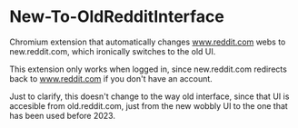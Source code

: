 # New-To-OldRedditInterface
Chromium extension that automatically changes www.reddit.com webs to new.reddit.com, which ironically switches to the old UI.

This extension only works when logged in, since new.reddit.com redirects back to www.reddit.com if you don't have an account.


Just to clarify, this doesn't change to the way old interface, since that UI is accesible from old.reddit.com, just from the new wobbly UI to the one that has been used before 2023.
